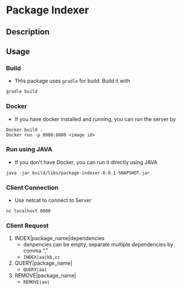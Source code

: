 # Package Indexer
## Description
## Usage
### Build
- THis package uses `gradle` for build. Build it with
```
gradle build
```
### Docker
- If you have docker installed and running, you can run the server by
```
Docker build .
Docker run -p 8080:8080 <image id>
```
### Run using JAVA
- If you don't have Docker, you can run it directly using JAVA
```
java -jar build/libs/package-indexer-0.0.1-SNAPSHOT.jar
```

### Client Connection
- Use netcat to connect to Server
```
nc localhost 8080
```
### Client Request
1. INDEX|package_name|dependencies
    - denpencies can be empty, separate multiple dependencies by comma ","
    - ```INDEX|aa|bb,cc```
1. QUERY|package_name|
    - ```QUERY|aa|```
1. REMOVE|package_name|
    - ```REMOVE|aa|```
